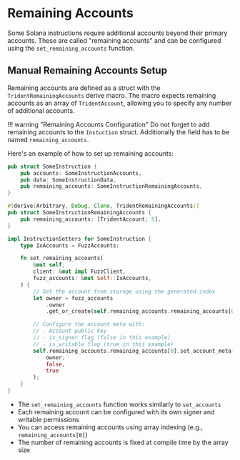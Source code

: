 # Remaining Accounts

Some Solana instructions require additional accounts beyond their primary accounts. These are called "remaining accounts" and can be configured using the `set_remaining_accounts` function.

## Manual Remaining Accounts Setup

Remaining accounts are defined as a struct with the `TridentRemainingAccounts` derive macro. The macro expects remaining accounts as an array of `TridentAccount`, allowing you to specify any number of additional accounts.

!!! warning "Remaining Accounts Configuration"
    Do not forget to add remaining accounts to the `Instuction` struct. Additionally the field has to be named `remaining_accounts`.

Here's an example of how to set up remaining accounts:

```rust
pub struct SomeInstruction {
    pub accounts: SomeInstructionAccounts,
    pub data: SomeInstructionData,
    pub remaining_accounts: SomeInstructionRemainingAccounts,
}

#[derive(Arbitrary, Debug, Clone, TridentRemainingAccounts)]
pub struct SomeInstructionRemainingAccounts {
    pub remaining_accounts: [TridentAccount; 5],
}

impl InstructionSetters for SomeInstruction {
    type IxAccounts = FuzzAccounts;

    fn set_remaining_accounts(
        &mut self,
        client: &mut impl FuzzClient,
        fuzz_accounts: &mut Self::IxAccounts,
    ) {
        // Get the account from storage using the generated index
        let owner = fuzz_accounts
            .owner
            .get_or_create(self.remaining_accounts.remaining_accounts[0].account_id, client, None, None);

        // Configure the account meta with:
        // - Account public key
        // - is_signer flag (false in this example)
        // - is_writable flag (true in this example)
        self.remaining_accounts.remaining_accounts[0].set_account_meta(
            owner,
            false,
            true
        );
    }
}
```


- The `set_remaining_accounts` function works similarly to `set_accounts`
- Each remaining account can be configured with its own signer and writable permissions
- You can access remaining accounts using array indexing (e.g., `remaining_accounts[0]`)
- The number of remaining accounts is fixed at compile time by the array size
